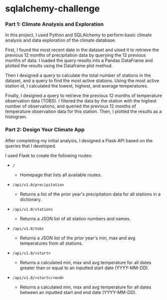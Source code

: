 # sqlalchemy-challenge

### Part 1: Climate Analysis and Exploration

In this project, I used Python and SQLAlchemy to perform basic climate analysis and data exploration of the climate database. 

First, I found the most recent date in the dataset and uised it to retrieve the previous 12 months of precipitation data by querying the 12 previous months of data. I loaded the query results into a Pandas DataFrame and plotted the results using the Dataframe plot method. 

Then I designed a query to calculate the total number of stations in the dataset, and a query to find the most active stations. Using the most active station id, I calculated the lowest, highest, and average temperatures.

Finally, I designed a query to retrieve the previous 12 months of temperature observation data (TOBS). I filtered the data by the station with the highest number of observations, and queried the previous 12 months of temperature observation data for this station. Then, I plotted the results as a histogram. 

### Part 2: Design Your Climate App

After completing my initial analysis, I designed a Flask API based on the queries that I developed. 

I used Flask to create the following routes: 

* `/`

    * Homepage that lists all available routes.

* `/api/v1.0/precipitation`

    * Returns a list of the prior year's precipitation data for all stations in a dictionary. 

* `/api/v1.0/stations`

    * Returns a JSON list of all station numbers and names.

* `/api/v1.0/tobs`

    * Returns a JSON list of the prior year's min, max and avg temperatures from all stations.

* `/api/v1.0/<start>`

    * Returns a calculated min, max and avg temperature for all dates greater than or equal to an inputted start date (YYYY-MM-DD).

* `/api/v1.0/<start>/<end>`

    * Returns a calculated min, max and avg temperature for all dates between an inputted start and end date (YYYY-MM-DD).

